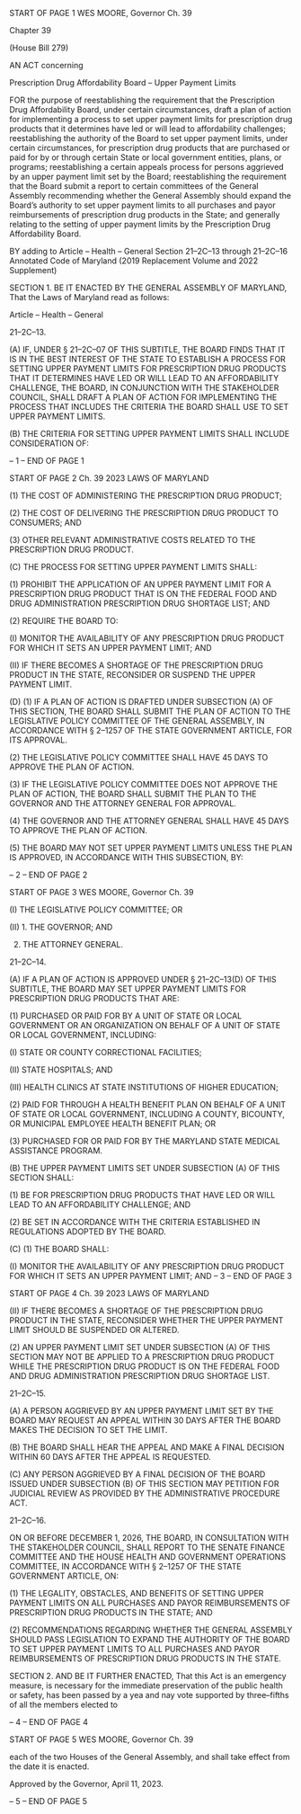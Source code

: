 START OF PAGE 1
WES MOORE, Governor Ch. 39

Chapter 39

(House Bill 279)

AN ACT concerning

Prescription Drug Affordability Board – Upper Payment Limits

FOR the purpose of reestablishing the requirement that the Prescription Drug Affordability
Board, under certain circumstances, draft a plan of action for implementing a process
to set upper payment limits for prescription drug products that it determines have
led or will lead to affordability challenges; reestablishing the authority of the Board
to set upper payment limits, under certain circumstances, for prescription drug
products that are purchased or paid for by or through certain State or local
government entities, plans, or programs; reestablishing a certain appeals process for
persons aggrieved by an upper payment limit set by the Board; reestablishing the
requirement that the Board submit a report to certain committees of the General
Assembly recommending whether the General Assembly should expand the Board’s
authority to set upper payment limits to all purchases and payor reimbursements of
prescription drug products in the State; and generally relating to the setting of upper
payment limits by the Prescription Drug Affordability Board.

BY adding to
Article – Health – General
Section 21–2C–13 through 21–2C–16
Annotated Code of Maryland
(2019 Replacement Volume and 2022 Supplement)

SECTION 1. BE IT ENACTED BY THE GENERAL ASSEMBLY OF MARYLAND,
That the Laws of Maryland read as follows:

Article – Health – General

21–2C–13.

(A) IF, UNDER § 21–2C–07 OF THIS SUBTITLE, THE BOARD FINDS THAT IT IS
IN THE BEST INTEREST OF THE STATE TO ESTABLISH A PROCESS FOR SETTING
UPPER PAYMENT LIMITS FOR PRESCRIPTION DRUG PRODUCTS THAT IT
DETERMINES HAVE LED OR WILL LEAD TO AN AFFORDABILITY CHALLENGE, THE
BOARD, IN CONJUNCTION WITH THE STAKEHOLDER COUNCIL, SHALL DRAFT A PLAN
OF ACTION FOR IMPLEMENTING THE PROCESS THAT INCLUDES THE CRITERIA THE
BOARD SHALL USE TO SET UPPER PAYMENT LIMITS.

(B) THE CRITERIA FOR SETTING UPPER PAYMENT LIMITS SHALL INCLUDE
CONSIDERATION OF:

– 1 –
END OF PAGE 1

START OF PAGE 2
Ch. 39 2023 LAWS OF MARYLAND

(1) THE COST OF ADMINISTERING THE PRESCRIPTION DRUG
PRODUCT;

(2) THE COST OF DELIVERING THE PRESCRIPTION DRUG PRODUCT
TO CONSUMERS; AND

(3) OTHER RELEVANT ADMINISTRATIVE COSTS RELATED TO THE
PRESCRIPTION DRUG PRODUCT.

(C) THE PROCESS FOR SETTING UPPER PAYMENT LIMITS SHALL:

(1) PROHIBIT THE APPLICATION OF AN UPPER PAYMENT LIMIT FOR A
PRESCRIPTION DRUG PRODUCT THAT IS ON THE FEDERAL FOOD AND DRUG
ADMINISTRATION PRESCRIPTION DRUG SHORTAGE LIST; AND

(2) REQUIRE THE BOARD TO:

(I) MONITOR THE AVAILABILITY OF ANY PRESCRIPTION DRUG
PRODUCT FOR WHICH IT SETS AN UPPER PAYMENT LIMIT; AND

(II) IF THERE BECOMES A SHORTAGE OF THE PRESCRIPTION
DRUG PRODUCT IN THE STATE, RECONSIDER OR SUSPEND THE UPPER PAYMENT
LIMIT.

(D) (1) IF A PLAN OF ACTION IS DRAFTED UNDER SUBSECTION (A) OF THIS
SECTION, THE BOARD SHALL SUBMIT THE PLAN OF ACTION TO THE LEGISLATIVE
POLICY COMMITTEE OF THE GENERAL ASSEMBLY, IN ACCORDANCE WITH § 2–1257
OF THE STATE GOVERNMENT ARTICLE, FOR ITS APPROVAL.

(2) THE LEGISLATIVE POLICY COMMITTEE SHALL HAVE 45 DAYS TO
APPROVE THE PLAN OF ACTION.

(3) IF THE LEGISLATIVE POLICY COMMITTEE DOES NOT APPROVE
THE PLAN OF ACTION, THE BOARD SHALL SUBMIT THE PLAN TO THE GOVERNOR AND
THE ATTORNEY GENERAL FOR APPROVAL.

(4) THE GOVERNOR AND THE ATTORNEY GENERAL SHALL HAVE 45
DAYS TO APPROVE THE PLAN OF ACTION.

(5) THE BOARD MAY NOT SET UPPER PAYMENT LIMITS UNLESS THE
PLAN IS APPROVED, IN ACCORDANCE WITH THIS SUBSECTION, BY:

– 2 –
END OF PAGE 2

START OF PAGE 3
WES MOORE, Governor Ch. 39

(I) THE LEGISLATIVE POLICY COMMITTEE; OR

(II) 1. THE GOVERNOR; AND

2. THE ATTORNEY GENERAL.

21–2C–14.

(A) IF A PLAN OF ACTION IS APPROVED UNDER § 21–2C–13(D) OF THIS
SUBTITLE, THE BOARD MAY SET UPPER PAYMENT LIMITS FOR PRESCRIPTION DRUG
PRODUCTS THAT ARE:

(1) PURCHASED OR PAID FOR BY A UNIT OF STATE OR LOCAL
GOVERNMENT OR AN ORGANIZATION ON BEHALF OF A UNIT OF STATE OR LOCAL
GOVERNMENT, INCLUDING:

(I) STATE OR COUNTY CORRECTIONAL FACILITIES;

(II) STATE HOSPITALS; AND

(III) HEALTH CLINICS AT STATE INSTITUTIONS OF HIGHER
EDUCATION;

(2) PAID FOR THROUGH A HEALTH BENEFIT PLAN ON BEHALF OF A
UNIT OF STATE OR LOCAL GOVERNMENT, INCLUDING A COUNTY, BICOUNTY, OR
MUNICIPAL EMPLOYEE HEALTH BENEFIT PLAN; OR

(3) PURCHASED FOR OR PAID FOR BY THE MARYLAND STATE
MEDICAL ASSISTANCE PROGRAM.

(B) THE UPPER PAYMENT LIMITS SET UNDER SUBSECTION (A) OF THIS
SECTION SHALL:

(1) BE FOR PRESCRIPTION DRUG PRODUCTS THAT HAVE LED OR WILL
LEAD TO AN AFFORDABILITY CHALLENGE; AND

(2) BE SET IN ACCORDANCE WITH THE CRITERIA ESTABLISHED IN
REGULATIONS ADOPTED BY THE BOARD.

(C) (1) THE BOARD SHALL:

(I) MONITOR THE AVAILABILITY OF ANY PRESCRIPTION DRUG
PRODUCT FOR WHICH IT SETS AN UPPER PAYMENT LIMIT; AND
– 3 –
END OF PAGE 3

START OF PAGE 4
Ch. 39 2023 LAWS OF MARYLAND

(II) IF THERE BECOMES A SHORTAGE OF THE PRESCRIPTION
DRUG PRODUCT IN THE STATE, RECONSIDER WHETHER THE UPPER PAYMENT LIMIT
SHOULD BE SUSPENDED OR ALTERED.

(2) AN UPPER PAYMENT LIMIT SET UNDER SUBSECTION (A) OF THIS
SECTION MAY NOT BE APPLIED TO A PRESCRIPTION DRUG PRODUCT WHILE THE
PRESCRIPTION DRUG PRODUCT IS ON THE FEDERAL FOOD AND DRUG
ADMINISTRATION PRESCRIPTION DRUG SHORTAGE LIST.

21–2C–15.

(A) A PERSON AGGRIEVED BY AN UPPER PAYMENT LIMIT SET BY THE
BOARD MAY REQUEST AN APPEAL WITHIN 30 DAYS AFTER THE BOARD MAKES THE
DECISION TO SET THE LIMIT.

(B) THE BOARD SHALL HEAR THE APPEAL AND MAKE A FINAL DECISION
WITHIN 60 DAYS AFTER THE APPEAL IS REQUESTED.

(C) ANY PERSON AGGRIEVED BY A FINAL DECISION OF THE BOARD ISSUED
UNDER SUBSECTION (B) OF THIS SECTION MAY PETITION FOR JUDICIAL REVIEW AS
PROVIDED BY THE ADMINISTRATIVE PROCEDURE ACT.

21–2C–16.

ON OR BEFORE DECEMBER 1, 2026, THE BOARD, IN CONSULTATION WITH THE
STAKEHOLDER COUNCIL, SHALL REPORT TO THE SENATE FINANCE COMMITTEE
AND THE HOUSE HEALTH AND GOVERNMENT OPERATIONS COMMITTEE, IN
ACCORDANCE WITH § 2–1257 OF THE STATE GOVERNMENT ARTICLE, ON:

(1) THE LEGALITY, OBSTACLES, AND BENEFITS OF SETTING UPPER
PAYMENT LIMITS ON ALL PURCHASES AND PAYOR REIMBURSEMENTS OF
PRESCRIPTION DRUG PRODUCTS IN THE STATE; AND

(2) RECOMMENDATIONS REGARDING WHETHER THE GENERAL
ASSEMBLY SHOULD PASS LEGISLATION TO EXPAND THE AUTHORITY OF THE BOARD
TO SET UPPER PAYMENT LIMITS TO ALL PURCHASES AND PAYOR REIMBURSEMENTS
OF PRESCRIPTION DRUG PRODUCTS IN THE STATE.

SECTION 2. AND BE IT FURTHER ENACTED, That this Act is an emergency
measure, is necessary for the immediate preservation of the public health or safety, has
been passed by a yea and nay vote supported by three–fifths of all the members elected to

– 4 –
END OF PAGE 4

START OF PAGE 5
WES MOORE, Governor Ch. 39

each of the two Houses of the General Assembly, and shall take effect from the date it is
enacted.

Approved by the Governor, April 11, 2023.

– 5 –
END OF PAGE 5